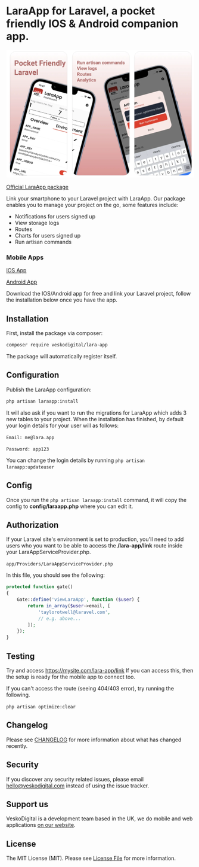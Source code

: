 # LaraApp for Laravel, a pocket friendly IOS & Android companion app.

<img src="screenshots/screenshot.png">

[Official LaraApp package](https://thelara.app)

Link your smartphone to your Laravel project with LaraApp. 
Our package enables you to manage your project on the go, some features include:
* Notifications for users signed up
* View storage logs
* Routes
* Charts for users signed up
* Run artisan commands

### Mobile Apps
[IOS App](https://apps.apple.com/us/app/laraapp-for-laravel-artisans/id1489590015)

[Android App](https://play.google.com/store/apps/details?id=com.mavsoft.laraapp)

Download the IOS/Android app for free and link your Laravel project, follow the installation below once you have the app.

## Installation

First, install the package via composer:

``` bash
composer require veskodigital/lara-app
```

The package will automatically register itself.

## Configuration

Publish the LaraApp configuration:

``` bash
php artisan laraapp:install
```

It will also ask if you want to run the migrations for LaraApp which adds 3 new tables to your project.
When the installation has finished, by default your login details for your user will as follows:

`Email: me@lara.app`

`Password: app123`

You can change the login details by running `php artisan laraapp:updateuser`

## Config
Once you run the `php artisan laraapp:install` command, it will copy the config to **config/laraapp.php** where you can edit it.

## Authorization

If your Laravel site's environment is set to production, you'll need to add users who you want to be able to access the **/lara-app/link** route inside your LaraAppServiceProvider.php.

`app/Providers/LaraAppServiceProvider.php`

In this file, you should see the following:
``` php
protected function gate()
{
    Gate::define('viewLaraApp', function ($user) {
        return in_array($user->email, [
            'taylorotwell@laravel.com',
            // e.g. above...
        ]);
    });
}
```

## Testing
Try and access https://mysite.com/lara-app/link
If you can access this, then the setup is ready for the mobile app to connect too.

If you can't access the route (seeing 404/403 error), try running the following.

`php artisan optimize:clear`

## Changelog

Please see [CHANGELOG](CHANGELOG.md) for more information about what has changed recently.

## Security

If you discover any security related issues, please email hello@veskodigital.com instead of using the issue tracker.


## Support us

VeskoDigital is a development team based in the UK, we do mobile and web applications [on our website](https://veskodigitial.com).

## License

The MIT License (MIT). Please see [License File](LICENSE.md) for more information.

